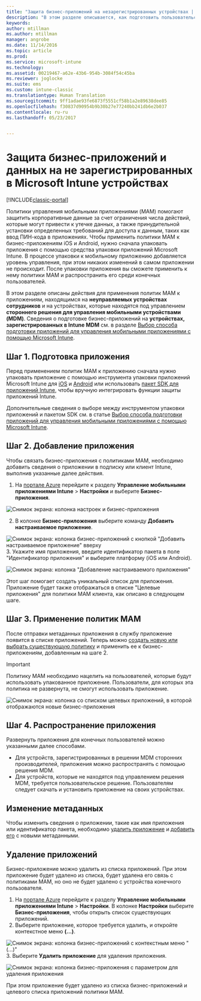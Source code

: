 ```yaml
---
title: "Защита бизнес-приложений на незарегистрированных устройствах | Документы Майкрософт"
description: "В этом разделе описывается, как подготовить пользовательские бизнес-приложения, чтобы можно было применять политики управления мобильными приложениями для предотвращения потери данных."
keywords: 
author: mtillman
ms.author: mtillman
manager: angrobe
ms.date: 11/14/2016
ms.topic: article
ms.prod: 
ms.service: microsoft-intune
ms.technology: 
ms.assetid: 00219467-a62e-43b6-954b-3084f54c45ba
ms.reviewer: joglocke
ms.suite: ems
ms.custom: intune-classic
ms.translationtype: Human Translation
ms.sourcegitcommit: 9ff1adae93fe6873f5551cf58b1a2e89638dee85
ms.openlocfilehash: f30837d90954b9b30b27e77240bb241db6e2b037
ms.contentlocale: ru-ru
ms.lasthandoff: 05/23/2017


---
```


# <a name="protect-line-of-business-apps-and-data-on-devices-that-are-not-enrolled-in-microsoft-intune"></a>Защита бизнес-приложений и данных на не зарегистрированных в Microsoft Intune устройствах

[!INCLUDE[classic-portal](../includes/classic-portal.md)]

Политики управления мобильными приложениями (MAM) помогают защитить корпоративные данные за счет ограничения числа действий, которые могут привести к утечке данных, а также принудительной установки определенных требований для доступа к данным, таких как ввод ПИН-кода в приложениях. Чтобы применить политики MAM к бизнес-приложениям iOS и Android, нужно сначала упаковать приложения с помощью средства упаковки приложений Microsoft Intune. В процессе упаковки к мобильному приложению добавляется уровень управления, при этом никаких изменений в самом приложении не происходит. После упаковки приложения вы сможете применить к нему политики MAM и распространить его среди конечных пользователей.  

В этом разделе описаны действия для применения политик MAM к приложениям, находящимся на **неуправляемых устройствах сотрудников** и на устройствах, которые находятся под управлением **стороннего решения для управления мобильными устройствами (MDM)**.  Сведения о подготовке бизнес-приложений на **устройствах, зарегистрированных в Intune MDM** см. в разделе [Выбор способа подготовки приложений для управления мобильными приложениями с помощью Microsoft Intune](decide-how-to-prepare-apps-for-mobile-application-management-with-microsoft-intune.md).


##  <a name="step-1-prepare-the-app"></a>Шаг 1. Подготовка приложения

Перед применением политик MAM к приложению сначала нужно упаковать приложение с помощью инструмента упаковки приложений Microsoft Intune для [iOS](prepare-ios-apps-for-mobile-application-management-with-the-microsoft-intune-app-wrapping-tool.md) и [Android](prepare-android-apps-for-mobile-application-management-with-the-microsoft-intune-app-wrapping-tool.md) или использовать [пакет SDK для приложений Intune](../develop/intune-app-sdk.md), чтобы вручную интегрировать функции защиты приложений Intune.

Дополнительные сведения о выборе между инструментом упаковки приложений и пакетом SDK см. в статье [Выбор способа подготовки приложений для управления мобильными приложениями с помощью Microsoft Intune](decide-how-to-prepare-apps-for-mobile-application-management-with-microsoft-intune.md).

## <a name="step-2-add-the-app"></a>Шаг 2. Добавление приложения

Чтобы связать бизнес-приложения с политиками MAM, необходимо добавить сведения о приложении в подписку или клиент Intune, выполнив указанные далее действия.

1. На [портале Azure](https://portal.azure.com/) перейдите к разделу **Управление мобильными приложениями Intune** > **Настройки** и выберите **Бизнес-приложения**.

  ![Снимок экрана: колонка настроек и бизнес-приложения](../media/mam-azure-portal-lob-on-settings.png)

2. В колонке **Бизнес-приложения** выберите команду **Добавить настраиваемое приложение**.

  ![Снимок экрана: колонка бизнес-приложений с кнопкой "Добавить настраиваемое приложение" вверху](../media/mam-azure-portal-add-lob-app-action.png)
3.    Укажите имя приложения, введите идентификатор пакета в поле "Идентификатор приложения" и выберите платформу (iOS или Android).

  ![Снимок экрана: колонка "Добавление настраиваемого приложения"](../media/mam-azure-portal-add-app-details.png)

  Этот шаг помогает создать уникальный список для приложения. Приложение будет также отображаться в списке "Целевые приложения" для политики MAM клиента, как описано в следующем шаге.

## <a name="step-3-apply-mam-policies"></a>Шаг 3. Применение политик MAM
После отправки метаданных приложения в службу приложение появится в списке приложений. Теперь можно [создать новую или выбрать существующую политику](create-and-deploy-mobile-app-management-policies-with-microsoft-intune.md) и применить ее к бизнес-приложениям, добавленным на шаге 2.

>[!IMPORTANT]
>Политику MAM необходимо нацелить на пользователей, которые будут использовать упакованное приложение.  Пользователи, для которых эта политика не развернута, не смогут использовать приложение.


  ![Снимок экрана: колонка со списком целевых приложений, в которой отображаются новые бизнес-приложения](../media/mam-azure-portal-lob-on-targeted-app-list.png)
## <a name="step-4-distribute-the-app"></a>Шаг 4. Распространение приложения
Развернуть приложения для конечных пользователей можно указанными далее способами.
* Для устройств, зарегистрированных в решении MDM сторонних производителей, приложения можно распространять с помощью решения MDM.
* Для устройств, которые не находятся под управлением решения MDM, требуется пользовательское решение. Пользователям следует скачать и установить приложение на своих устройствах.

## <a name="change-the-metadata"></a>Изменение метаданных
Чтобы изменить сведения о приложении, такие как имя приложения или идентификатор пакета, необходимо [удалить приложение](#remove-apps) и [добавить его](#step-2-add-the-app) с новыми метаданными.

##  <a name="remove-apps"></a>Удаление приложений
Бизнес-приложение можно удалить из списка приложений. При этом приложение будет удалено из списка, будет удалена его связь с политиками MAM, но оно не будет удалено с устройства конечного пользователя.  

1.    На [портале Azure](https://portal.azure.com/) перейдите к разделу **Управление мобильными приложениями Intune** > **Настройки**. В колонке **Настройки** выберите **Бизнес-приложения**, чтобы открыть список существующих приложений.  
2.    Выберите приложение, которое требуется удалить, и откройте контекстное меню **(...)**.

  ![Снимок экрана: колонка бизнес-приложений с контекстным меню "(...)"](../media/mam-azure-portal-lob-context-menu.png)
3.    Выберите **Удалить приложение** для удаления приложения.

  ![Снимок экрана: колонка бизнес-приложения с параметром для удаления приложения](../media/mam-azure-portal-delete-app.png)

  При этом приложение будет удалено из списка бизнес-приложений и целевого списка приложений политики MAM.

